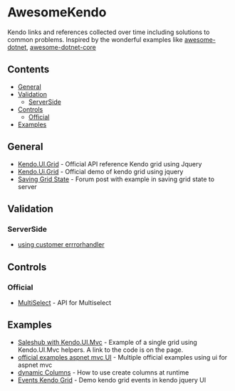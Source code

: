 # AwesomeKendo
Kendo links and references collected over time including solutions to common problems. Inspired by the wonderful examples like  [awesome-dotnet](https://github.com/quozd/awesome-dotnet), [awesome-dotnet-core](https://github.com/thangchung/awesome-dotnet-core)


## Contents

* [General](#general)
* [Validation](#validation)
  * [ServerSide](#serverside)  
* [Controls](#controls)
  * [Official](#official)
* [Examples](#examples)


## General
  * [Kendo.UI.Grid](https://docs.telerik.com/kendo-ui/api/javascript/ui/grid) - Official API reference Kendo grid using Jquery 
  * [Kendo.Ui.Grid](https://demos.telerik.com/kendo-ui/grid/index) - Official demo of kendo grid using jquery
  * [Saving Grid State](https://www.telerik.com/forums/remember-kendo-grid-state-(current-page-current-sort-filter-selected-record-etc)-while-loading-back-grid) - Forum post with example in saving grid state to server
## Validation
### ServerSide
* [using customer errrorhandler ](https://www.telerik.com/blogs/handling-server-side-validation-errors-in-your-kendo-ui-grid#disqus_thread)

## Controls
### Official
* [MultiSelect](https://docs.telerik.com/kendo-ui/api/javascript/ui/multiselect) - API for Multiselect

## Examples
 * [Saleshub with Kendo.UI.Mvc](https://demos.telerik.com/kendo-ui/saleshub#) - Example of a single grid using Kendo.UI.Mvc helpers. A link to the code is on the page.
 * [official examples aspnet mvc UI](https://github.com/telerik/ui-for-aspnet-mvc-examples) - Multiple official examples using ui for aspnet mvc
 * [dynamic Columns](https://docs.telerik.com/kendo-ui/knowledge-base/create-with-dynamic-columns-and-data-types) - How to use create columns at runtime 
 * [Events Kendo Grid](https://demos.telerik.com/kendo-ui/grid/events) - Demo kendo grid events in kendo jquery UI
